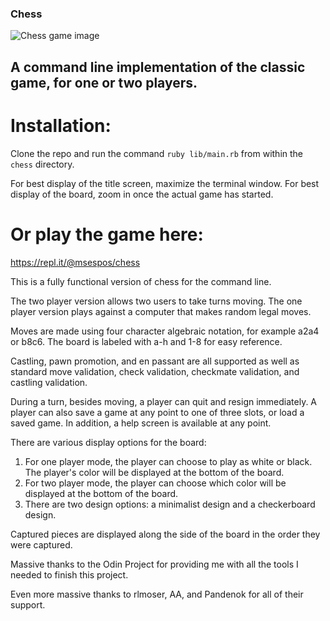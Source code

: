### Chess

![Chess game image](https://msespos.github.io/portfolio/imgs/Chess%20screenshot.png)

## A command line implementation of the classic game, for one or two players.

# Installation:

Clone the repo and run the command `ruby lib/main.rb` from within the `chess` directory.

For best display of the title screen, maximize the terminal window.
For best display of the board, zoom in once the actual game has started.

# Or play the game here:

https://repl.it/@msespos/chess

This is a fully functional version of chess for the command line.

The two player version allows two users to take turns moving.
The one player version plays against a computer that makes random legal moves.

Moves are made using four character algebraic notation, for example a2a4 or b8c6.
The board is labeled with a-h and 1-8 for easy reference.

Castling, pawn promotion, and en passant are all supported as well as standard
move validation, check validation, checkmate validation, and castling validation.

During a turn, besides moving, a player can quit and resign immediately.
A player can also save a game at any point to one of three slots, or load a saved game.
In addition, a help screen is available at any point.

There are various display options for the board:

1) For one player mode, the player can choose to play as white or black.
    The player's color will be displayed at the bottom of the board.
2) For two player mode, the player can choose which color will be displayed
    at the bottom of the board.
3) There are two design options: a minimalist design and a checkerboard design.

Captured pieces are displayed along the side of the board in the order they were captured.

Massive thanks to the Odin Project for providing me with all the tools I needed to finish this project.

Even more massive thanks to rlmoser, AA, and Pandenok for all of their support.
